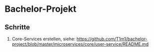 # Bachelor-Projekt

## Schritte
1. Core-Services erstellen, siehe: https://github.com/T1m1/bachelor-project/blob/master/microservices/core/user-service/README.md
